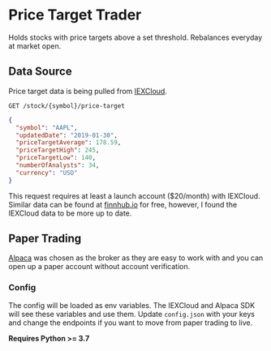 # Price Target Trader

Holds stocks with price targets above a set threshold. Rebalances everyday at market open.

## Data Source

Price target data is being pulled from [IEXCloud](https://iexcloud.io/docs/api/#price-target).

```
GET /stock/{symbol}/price-target
```

```json
{
  "symbol": "AAPL",
  "updatedDate": "2019-01-30",
  "priceTargetAverage": 178.59,
  "priceTargetHigh": 245,
  "priceTargetLow": 140,
  "numberOfAnalysts": 34,
  "currency": "USD"
}
```

This request requires at least a launch account (\$20/month) with IEXCloud. Similar data can be found at [finnhub.io](https://finnhub.io/docs/api#price-target) for free, however, I found the IEXCloud data to be more up to date.

## Paper Trading

[Alpaca](https://alpaca.markets/) was chosen as the broker as they are easy to work with and you can open up a paper account without account verification.

### Config

The config will be loaded as env variables. The IEXCloud and Alpaca SDK will see these variables and use them. Update `config.json` with your keys and change the endpoints if you want to move from paper trading to live.

**Requires Python >= 3.7**
